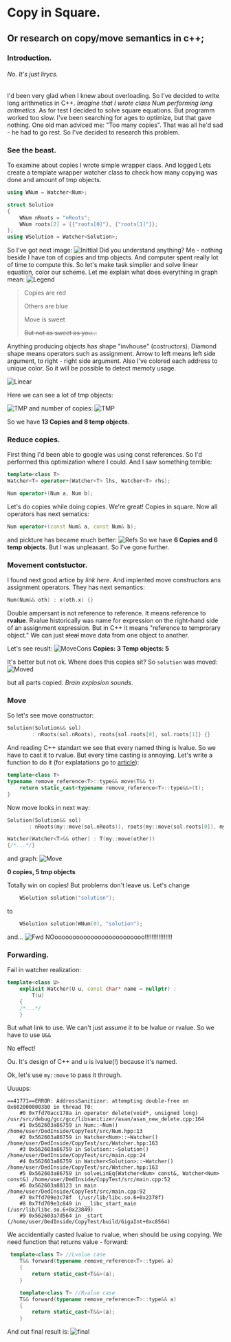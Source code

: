 # Copy in Square.
## Or research on copy/move semantics in c++;

### Introduction.
###### No. It's just lirycs.
I'd been very glad when I knew about overloading. So I've decided to write long arithmetics in C++.
*Imagine that I wrote class Num performing long aritmetics.* 
As for test I decided to solve square equations. But programm worked too slow. I've been searching for ages to optimize, but that gave nothing.
One old man adviced me: "Too many copies". That was all he'd sad - he had to go rest. So I've decided to research this problem.

### See the beast. 
To examine about copies I wrote simple wrapper class. And logged 
Lets create a template wrapper watcher class to check how many copying was done and amount of tmp objects.
```C++
using WNum = Watcher<Num>;

struct Solution
{
    WNum nRoots = "nRoots";
    WNum roots[2] = {{"roots[0]"}, {"roots[1]"}};
};
using WSolution = Watcher<Solution>;
```
So I've got next image:
![Inittial](images/00Initial.png)
Did you understand anything? Me - nothing beside I have ton of copies and tmp objects. And computer spent really lot of time to compute this.
So let's make task simplier and solve linear equation, color our scheme.
Let me explain what does everything in graph mean:
![Legend](images/Legend.png)
>Copies are red
>
>Others are blue
>
>Move is sweet
>
>~~But not as sweet as you…~~

Anything producing objects has shape "invhouse" (costructors). Diamond shape means operators such as assignment. Arrow to left means left side argument, to right - right side argument.
Also I've colored each address to unique color. So it will be possible to detect memoty usage.

![Linear](images/01Linear.png)


Here we can see a lot of tmp objects:


![TMP](images/02LinearTMP.png)
and number of copies:
![TMP](images/03LinearCopy.png)

So we have **13 Copies and 8 temp objects**.
### Reduce copies.
First thing I'd been able to google was using const references.
So I'd performed this optimization where I could.
And I saw something terrible:
```C++
template<class T> 
Watcher<T> operator+(Watcher<T> lhs, Watcher<T> rhs);

Num operator+(Num a, Num b);

```
Let's do copies while doing copies. We're great! Copies in square.
Now all operators has next sematics:
```C++
Num operator+(const Num& a, const Num& b);

```
and pickture has became much better:
![Refs](images/04Refs.png)
So we have **6 Copies and 6 temp objects**. 
But I was unpleasant. So I've gone further.

### Movement contstuctor.
I found next good artice by *link here*.
And implented move constructors ans assignment operators.
They has next semantics:
```C++
Num(Num&& oth) : x(oth.x) {}
```
Double ampersant is not reference to reference. It means reference to **rvalue**. Rvalue historically was name for expression on the right-hand side of an assignment expression. But in C++ it means "reference to temprorary object." We can just ~~steal~~ move data from one object to another.

Let's see reuslt:
![MoveCons](images/05MoveCons.png)
**Copies: 3 Temp objects: 5**

It's better but not ok.
Where does this copies sit?
So ```solution``` was moved:
![Moved](images/06MoveCons.png)

but all parts copied. *Brain explosion sounds*.
### Move
So let's see move constructor:
```C++
Solution(Solution&& sol)
        : nRoots(sol.nRoots), roots{sol.roots[0], sol.roots[1]} {}
```
And reading C++ standart we see that every named thing is lvalue.
So we have to cast it to rvalue.
But every time casting is annoying.
Let's write a function to do it (for explatations go to [article](https://habr.com/ru/post/322132/)):
<!-- TODO: More explanations -->
```C++
template<class T>
typename remove_reference<T>::type&& move(T&& t)
    return static_cast<typename remove_reference<T>::type&&>(t);
}
```
Now move looks in next way:
```C++
Solution(Solution&& sol)
       : nRoots(my::move(sol.nRoots)), roots{my::move(sol.roots[0]), my::move(sol.roots[1])} {}

Watcher(Watcher<T>&& other) : T(my::move(other))
{/*...*/}

```
and graph:
![Move](images/07Move.png)

**0 copies, 5 tmp objects**

Totally win on copies! But problems don't leave us.
Let's change
```C++ 
    WSolution solution("solution");
```
to 
```C++ 
    WSolution solution(WNum(0), "solution");
```
and...
![Fwd](images/08Fwc.png)
NOooooooooooooooooooooooooo!!!!!!!!!!!!!!!!
### Forwarding.
Fail in watcher realization:
```C++
template<class U>
    explicit Watcher(U u, const char* name = nullptr) :
        T(u)
    {
    /*...*/
    }
```
But what link to use. We can't just assume it to be lvalue or rvalue.
So we have to use ```U&&```

No effect!

Ou. It's design of C++ and u is lvalue(!) because it's named.

Ok, let's use ```my::move``` to pass it through.

Uuuups:

```
==41771==ERROR: AddressSanitizer: attempting double-free on 0x6020000003b0 in thread T0:
    #0 0x7fd70acc178a in operator delete(void*, unsigned long) /usr/src/debug/gcc/gcc/libsanitizer/asan/asan_new_delete.cpp:164
    #1 0x562603a86759 in Num::~Num() /home/user/DedInside/CopyTest/src/Num.hpp:13
    #2 0x562603a86759 in Watcher<Num>::~Watcher() /home/user/DedInside/CopyTest/src/Watcher.hpp:163
    #3 0x562603a86759 in Solution::~Solution() /home/user/DedInside/CopyTest/src/main.cpp:24
    #4 0x562603a86759 in Watcher<Solution>::~Watcher() /home/user/DedInside/CopyTest/src/Watcher.hpp:163
    #5 0x562603a86759 in solveLinEq(Watcher<Num> const&, Watcher<Num> const&) /home/user/DedInside/CopyTest/src/main.cpp:52
    #6 0x562603a88123 in main /home/user/DedInside/CopyTest/src/main.cpp:92
    #7 0x7fd709e3c78f  (/usr/lib/libc.so.6+0x2378f)
    #8 0x7fd709e3c849 in __libc_start_main (/usr/lib/libc.so.6+0x23849)
    #9 0x562603a7d564 in _start (/home/user/DedInside/CopyTest/build/GigaInt+0xc8564)
```
We accidentially casted lvalue to rvalue, when should be using copying.
We need function that returns value - forward:
<!-- TODO: Some explanations. -->
```C++
 template<class T> //Lvalue case
    T&& forward(typename remove_reference<T>::type& a)
    {
        return static_cast<T&&>(a);
    }

    template<class T> //Rvalue case
    T&& forward(typename remove_reference<T>::type&& a)
    {
        return static_cast<T&&>(a);
    }
```
And out final result is:
![final](images/09Fwc.png)
<!-- Only move, only fwd, 2 typical mistakes -->
<!-- Auto git on complie -->
